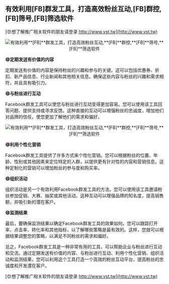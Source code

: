 ## **有效利用**[FB]**群发工具，打造高效粉丝互动,**[FB]**群控,**[FB]**筛号,**[FB]**筛选软件**

[😍想了解推广相关软件的朋友请登录 http://www.vst.tw](http://www.vst.tw)

 <center><img src="https://vst.tw/MP4/tuiguang/png/7.png" alt="有效利用**[FB]**群发工具，打造高效粉丝互动,**[FB]**群控,**[FB]**筛号,**[FB]**筛选软件"></center>

**😄定期发送有价值的内容**

定期发送有价值的内容是保持粉丝的兴趣和参与的关键。这可以包括优惠券、折扣、新产品信息、行业新闻和其他相关信息。确保这些内容与粉丝的兴趣和需求相符，并且具有吸引力。

**😄与粉丝进行互动**

Facebook群发工具可以使您与粉丝进行互动变得更加容易。您可以使用该工具回答问题、提供支持或寻求反馈。这种直接的互动可以增强粉丝的忠诚度，增加他们对品牌的信任，使您更加了解他们的需求和偏好。

 <center><img src="https://vst.tw/MP4/tuiguang/png/4.png" alt="有效利用**[FB]**群发工具，打造高效粉丝互动,**[FB]**群控,**[FB]**筛号,**[FB]**筛选软件"></center>

**😄利用个性化营销**

Facebook群发工具提供了许多方式来个性化营销。您可以根据粉丝的位置、年龄、性别或其他因素来定位特定的人群，以提供更有针对性的内容和营销信息。这种定制化的营销可以增加粉丝的参与度和购买率。

**😄组织活动**

组织活动是另一个有效利用Facebook群发工具的方法。您可以使用该工具邀请粉丝参加促销、大赛、抽奖或其他活动。这种互动可以增强品牌的知名度，提高销售额，并吸引新的潜在客户。

**😄监测结果**

最后，要确保监测结果以确定Facebook群发工具的效果如何。您可以跟踪打开率、点击率、转化率和其他指标，以了解哪些策略是最有效的。这样，您就可以根据结果调整您的策略，以满足不同粉丝的需求和偏好。

总之，Facebook群发工具是一种非常有用的工具，可以帮助企业与粉丝进行互动和交流。通过定期发送有价值的内容、与粉丝进行互动、利用个性化营销、组织活动和监测结果，您可以利用这个工具打造一个高效的粉丝互动平台，提高粉丝的忠诚度和开发潜在客户。

[😍想了解推广相关软件的朋友请登录 http://www.vst.tw](http://www.vst.tw)



